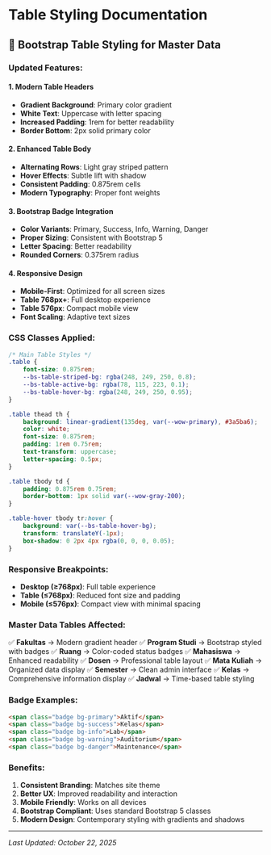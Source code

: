# Table Styling Documentation

## 🎨 Bootstrap Table Styling for Master Data

### **Updated Features:**

#### **1. Modern Table Headers**
- **Gradient Background**: Primary color gradient
- **White Text**: Uppercase with letter spacing
- **Increased Padding**: 1rem for better readability
- **Border Bottom**: 2px solid primary color

#### **2. Enhanced Table Body**
- **Alternating Rows**: Light gray striped pattern
- **Hover Effects**: Subtle lift with shadow
- **Consistent Padding**: 0.875rem cells
- **Modern Typography**: Proper font weights

#### **3. Bootstrap Badge Integration**
- **Color Variants**: Primary, Success, Info, Warning, Danger
- **Proper Sizing**: Consistent with Bootstrap 5
- **Letter Spacing**: Better readability
- **Rounded Corners**: 0.375rem radius

#### **4. Responsive Design**
- **Mobile-First**: Optimized for all screen sizes
- **Table 768px+**: Full desktop experience
- **Table 576px**: Compact mobile view
- **Font Scaling**: Adaptive text sizes

### **CSS Classes Applied:**

```css
/* Main Table Styles */
.table {
    font-size: 0.875rem;
    --bs-table-striped-bg: rgba(248, 249, 250, 0.8);
    --bs-table-active-bg: rgba(78, 115, 223, 0.1);
    --bs-table-hover-bg: rgba(248, 249, 250, 0.95);
}

.table thead th {
    background: linear-gradient(135deg, var(--wow-primary), #3a5ba6);
    color: white;
    font-size: 0.875rem;
    padding: 1rem 0.75rem;
    text-transform: uppercase;
    letter-spacing: 0.5px;
}

.table tbody td {
    padding: 0.875rem 0.75rem;
    border-bottom: 1px solid var(--wow-gray-200);
}

.table-hover tbody tr:hover {
    background: var(--bs-table-hover-bg);
    transform: translateY(-1px);
    box-shadow: 0 2px 4px rgba(0, 0, 0, 0.05);
}
```

### **Responsive Breakpoints:**

- **Desktop (≥768px)**: Full table experience
- **Table (≤768px)**: Reduced font size and padding
- **Mobile (≤576px)**: Compact view with minimal spacing

### **Master Data Tables Affected:**

✅ **Fakultas** → Modern gradient header
✅ **Program Studi** → Bootstrap styled with badges
✅ **Ruang** → Color-coded status badges
✅ **Mahasiswa** → Enhanced readability
✅ **Dosen** → Professional table layout
✅ **Mata Kuliah** → Organized data display
✅ **Semester** → Clean admin interface
✅ **Kelas** → Comprehensive information display
✅ **Jadwal** → Time-based table styling

### **Badge Examples:**

```html
<span class="badge bg-primary">Aktif</span>
<span class="badge bg-success">Kelas</span>
<span class="badge bg-info">Lab</span>
<span class="badge bg-warning">Auditorium</span>
<span class="badge bg-danger">Maintenance</span>
```

### **Benefits:**

1. **Consistent Branding**: Matches site theme
2. **Better UX**: Improved readability and interaction
3. **Mobile Friendly**: Works on all devices
4. **Bootstrap Compliant**: Uses standard Bootstrap 5 classes
5. **Modern Design**: Contemporary styling with gradients and shadows

---

*Last Updated: October 22, 2025*